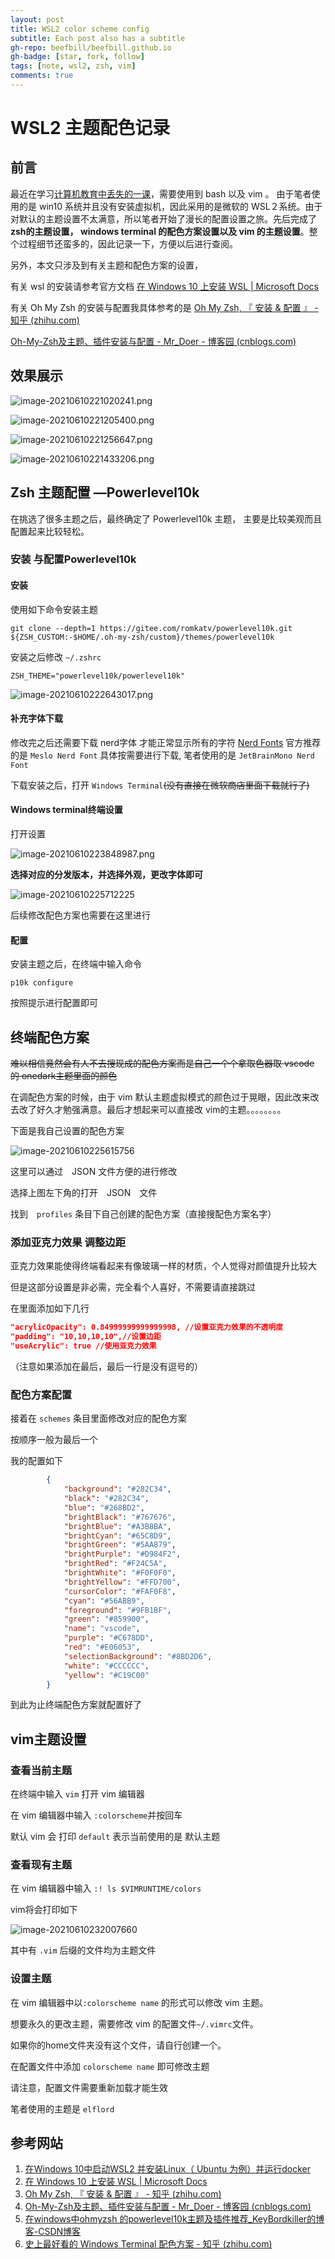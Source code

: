 ```yaml
---
layout: post
title: WSL2 color scheme config
subtitle: Each post also has a subtitle
gh-repo: beefbill/beefbill.github.io
gh-badge: [star, fork, follow]
tags: [note, wsl2, zsh, vim]
comments: true
---
```


# WSL2 主题配色记录

## 前言

最近在学习[计算机教育中丢失的一课](https://missing.csail.mit.edu/)，需要使用到 bash 以及 vim 。 由于笔者使用的是 win10 系统并且没有安装虚拟机，因此采用的是微软的 WSL２系统。由于对默认的主题设置不太满意，所以笔者开始了漫长的配置设置之旅。先后完成了 **zsh的主题设置， windows terminal 的配色方案设置以及 vim 的主题设置**。整个过程细节还蛮多的，因此记录一下，方便以后进行查阅。

另外，本文只涉及到有关主题和配色方案的设置， 

有关 wsl 的安装请参考官方文档 [在 Windows 10 上安装 WSL | Microsoft Docs](https://docs.microsoft.com/zh-cn/windows/wsl/install-win10)

有关 Oh My Zsh 的安装与配置我具体参考的是 [Oh My Zsh, 『 安装 & 配置 』 - 知乎 (zhihu.com)](https://zhuanlan.zhihu.com/p/35283688)

[Oh-My-Zsh及主题、插件安装与配置 - Mr_Doer - 博客园 (cnblogs.com)](https://www.cnblogs.com/misfit/p/10694397.html)

## 效果展示

![image-20210610221020241.png](https://i.loli.net/2021/06/11/b9oc6a5tuf2PIQF.png)

![image-20210610221205400.png](https://i.loli.net/2021/06/11/Vajtbfygv8hi9ql.png)

![image-20210610221256647.png](https://i.loli.net/2021/06/11/yR7neuYJg6oipFL.png)

![image-20210610221433206.png](https://i.loli.net/2021/06/11/LW12MTOIYJ6c8E3.png)

## Zsh 主题配置 —Powerlevel10k

在挑选了很多主题之后，最终确定了 Powerlevel10k 主题， 主要是比较美观而且配置起来比较轻松。

### 安装 与配置Powerlevel10k
#### 安装

使用如下命令安装主题

```
git clone --depth=1 https://gitee.com/romkatv/powerlevel10k.git ${ZSH_CUSTOM:-$HOME/.oh-my-zsh/custom}/themes/powerlevel10k
```

安装之后修改 `~/.zshrc`

```
ZSH_THEME="powerlevel10k/powerlevel10k"
```

![image-20210610222643017.png](https://i.loli.net/2021/06/11/wSF19qoXvEKCtUL.png)
#### 补充字体下载

修改完之后还需要下载 nerd字体 才能正常显示所有的字符 [Nerd Fonts](https://www.nerdfonts.com/font-downloads) 官方推荐的是 `Meslo Nerd Font` 具体按需要进行下载, 笔者使用的是 `JetBrainMono Nerd Font`

下载安装之后，打开 `Windows Terminal`~~(没有直接在微软商店里面下载就行了)~~

#### Windows terminal终端设置

打开设置

![image-20210610223848987.png](https://i.loli.net/2021/06/11/12kbOSyZcDnUEA7.png)

**选择对应的分发版本，并选择外观，更改字体即可**

![image-20210610225712225](../../../AppData/Roaming/Typora/typora-user-images/image-20210610225712225.png)

后续修改配色方案也需要在这里进行

#### 配置

安装主题之后，在终端中输入命令

```
p10k configure
```

按照提示进行配置即可

## 终端配色方案

~~难以相信竟然会有人不去搜现成的配色方案而是自己一个个拿取色器取 vscode 的 onedark主题里面的颜色~~

在调配色方案的时候，由于 vim 默认主题虚拟模式的颜色过于晃眼，因此改来改去改了好久才勉强满意。最后才想起来可以直接改 vim的主题。。。。。。。。

下面是我自己设置的配色方案

![image-20210610225615756](../../../AppData/Roaming/Typora/typora-user-images/image-20210610225615756.png)

这里可以通过　JSON 文件方便的进行修改

选择上图左下角的打开　JSON　文件

找到　`profiles` 条目下自己创建的配色方案（直接搜配色方案名字）

### 添加亚克力效果 调整边距

亚克力效果能使得终端看起来有像玻璃一样的材质，个人觉得对颜值提升比较大

但是这部分设置是非必需，完全看个人喜好，不需要请直接跳过

在里面添加如下几行

```json
"acrylicOpacity": 0.84999999999999998, //设置亚克力效果的不透明度
"padding": "10,10,10,10",//设置边距
"useAcrylic": true //使用亚克力效果
```

（注意如果添加在最后，最后一行是没有逗号的）

### 配色方案配置

接着在 `schemes` 条目里面修改对应的配色方案

按顺序一般为最后一个

我的配置如下

```json
        {
            "background": "#282C34",
            "black": "#282C34",
            "blue": "#268BD2",
            "brightBlack": "#767676",
            "brightBlue": "#A3B8BA",
            "brightCyan": "#65C8D9",
            "brightGreen": "#5AA879",
            "brightPurple": "#D984F2",
            "brightRed": "#F24C5A",
            "brightWhite": "#F0F0F0",
            "brightYellow": "#FFD700",
            "cursorColor": "#FAF0F8",
            "cyan": "#56ABB9",
            "foreground": "#9FB1BF",
            "green": "#859900",
            "name": "vscode",
            "purple": "#C678DD",
            "red": "#E06053",
            "selectionBackground": "#8BD2D6",
            "white": "#CCCCCC",
            "yellow": "#C19C00"
        }
```

到此为止终端配色方案就配置好了

## vim主题设置

### 查看当前主题

在终端中输入 `vim` 打开 vim 编辑器

在 vim 编辑器中输入 `:colorscheme`并按回车

默认 vim 会 打印 `default` 表示当前使用的是 默认主题

### 查看现有主题

在 vim 编辑器中输入 `:! ls $VIMRUNTIME/colors`

vim将会打印如下

![image-20210610232007660](../../../AppData/Roaming/Typora/typora-user-images/image-20210610232007660.png)

其中有 `.vim` 后缀的文件均为主题文件

### 设置主题

在 vim 编辑器中以`:colorscheme name` 的形式可以修改 vim 主题。

想要永久的更改主题，需要修改 vim 的配置文件`~/.vimrc`文件。

如果你的home文件夹没有这个文件，请自行创建一个。

在配置文件中添加 `colorscheme name` 即可修改主题

请注意，配置文件需要重新加载才能生效

笔者使用的主题是 `elflord`

## 参考网站

1. [在Windows 10中启动WSL2 并安装Linux（ Ubuntu 为例）并运行docker](https://blog.csdn.net/yushuzhen2008/article/details/104944579)
2. [在 Windows 10 上安装 WSL | Microsoft Docs](https://docs.microsoft.com/zh-cn/windows/wsl/install-win10)
3. [Oh My Zsh, 『 安装 & 配置 』 - 知乎 (zhihu.com)](https://zhuanlan.zhihu.com/p/35283688)
4. [Oh-My-Zsh及主题、插件安装与配置 - Mr_Doer - 博客园 (cnblogs.com)](https://www.cnblogs.com/misfit/p/10694397.html)
5. [在windows中ohmyzsh 的powerlevel10k主题及插件推荐_KeyBordkiller的博客-CSDN博客](https://blog.csdn.net/KeyBordkiller/article/details/109537610?utm_medium=distribute.pc_relevant_download.none-task-blog-baidujs-1.nonecase&depth_1-utm_source=distribute.pc_relevant_download.none-task-blog-baidujs-1.nonecase)
6. [史上最好看的 Windows Terminal 配色方案 - 知乎 (zhihu.com)](https://zhuanlan.zhihu.com/p/163765431)



